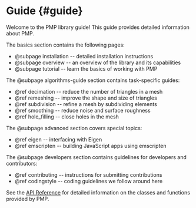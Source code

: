 # Guide {#guide}

Welcome to the PMP library guide! This guide provides detailed information about PMP.

The basics section contains the following pages:

- @subpage installation -- detailed installation instructions
- @subpage overview -- an overview of the library and its capabilities
- @subpage tutorial -- learn the basics of working with PMP

The @subpage algorithms-guide section contains task-specific guides:

- @ref decimation -- reduce the number of triangles in a mesh
- @ref remeshing -- improve the shape and size of triangles
- @ref subdivision -- refine a mesh by subdividing elements
- @ref smoothing -- reduce noise and surface roughness
- @ref hole_filling -- close holes in the mesh

The @subpage advanced section covers special topics:

- @ref eigen -- interfacing with Eigen
- @ref emscripten -- building JavaScript apps using emscripten

The @subpage developers section contains guidelines for developers and contributors:

- @ref contributing -- instructions for submitting contributions
- @ref codingstyle -- coding guidelines we follow around here

See the [API Reference](modules.html) for detailed information on the classes and functions provided by PMP.
